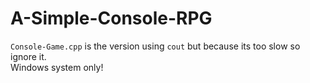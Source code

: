 # A-Simple-Console-RPG
`Console-Game.cpp` is the version using `cout` but because its too slow so ignore it.  
Windows system only!
